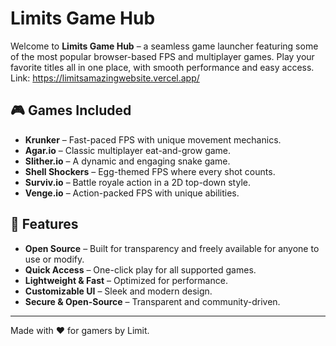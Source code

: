 # Limits Game Hub

Welcome to **Limits Game Hub** – a seamless game launcher featuring some of the most popular browser-based FPS and multiplayer games. Play your favorite titles all in one place, with smooth performance and easy access.
Link: https://limitsamazingwebsite.vercel.app/

## 🎮 Games Included
- **Krunker** – Fast-paced FPS with unique movement mechanics.
- **Agar.io** – Classic multiplayer eat-and-grow game.
- **Slither.io** – A dynamic and engaging snake game.
- **Shell Shockers** – Egg-themed FPS where every shot counts.
- **Surviv.io** – Battle royale action in a 2D top-down style.
- **Venge.io** – Action-packed FPS with unique abilities.

## 🚀 Features
- **Open Source** – Built for transparency and freely available for anyone to use or modify.
- **Quick Access** – One-click play for all supported games.
- **Lightweight & Fast** – Optimized for performance.
- **Customizable UI** – Sleek and modern design.
- **Secure & Open-Source** – Transparent and community-driven.

---
Made with ❤️ for gamers by Limit.

